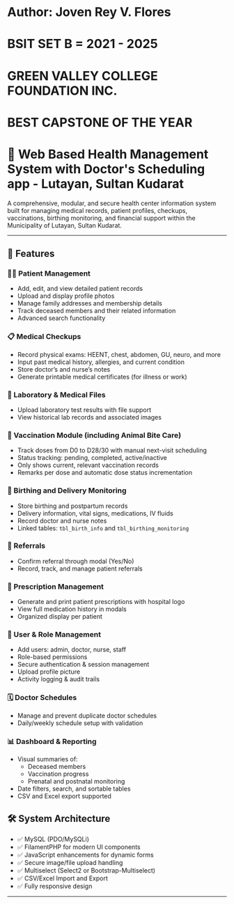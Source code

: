 # Author: Joven Rey V. Flores
# BSIT SET B = 2021 - 2025
# GREEN VALLEY COLLEGE FOUNDATION INC.
# BEST CAPSTONE OF THE YEAR

# 🏥 Web Based Health Management System with Doctor's Scheduling app - Lutayan, Sultan Kudarat

A comprehensive, modular, and secure health center information system built for managing medical records, patient profiles, checkups, vaccinations, birthing monitoring, and financial support within the Municipality of Lutayan, Sultan Kudarat.

---

## 🚀 Features

### 🧑‍⚕️ Patient Management
- Add, edit, and view detailed patient records
- Upload and display profile photos
- Manage family addresses and membership details
- Track deceased members and their related information
- Advanced search functionality

### 📋 Medical Checkups
- Record physical exams: HEENT, chest, abdomen, GU, neuro, and more
- Input past medical history, allergies, and current condition
- Store doctor’s and nurse’s notes
- Generate printable medical certificates (for illness or work)

### 🧪 Laboratory & Medical Files
- Upload laboratory test results with file support
- View historical lab records and associated images

### 💉 Vaccination Module (including Animal Bite Care)
- Track doses from D0 to D28/30 with manual next-visit scheduling
- Status tracking: pending, completed, active/inactive
- Only shows current, relevant vaccination records
- Remarks per dose and automatic dose status incrementation

### 🤰 Birthing and Delivery Monitoring
- Store birthing and postpartum records
- Delivery information, vital signs, medications, IV fluids
- Record doctor and nurse notes
- Linked tables: `tbl_birth_info` and `tbl_birthing_monitoring`

### 📝 Referrals
- Confirm referral through modal (Yes/No)
- Record, track, and manage patient referrals

### 💊 Prescription Management
- Generate and print patient prescriptions with hospital logo
- View full medication history in modals
- Organized display per patient

### 👥 User & Role Management
- Add users: admin, doctor, nurse, staff
- Role-based permissions
- Secure authentication & session management
- Upload profile picture
- Activity logging & audit trails

### 🗓️ Doctor Schedules
- Manage and prevent duplicate doctor schedules
- Daily/weekly schedule setup with validation

### 📊 Dashboard & Reporting
- Visual summaries of:
  - Deceased members
  - Vaccination progress
  - Prenatal and postnatal monitoring
- Date filters, search, and sortable tables
- CSV and Excel export supported



## 🛠️ System Architecture

- ✅ MySQL (PDO/MySQLi)
- ✅ FilamentPHP for modern UI components
- ✅ JavaScript enhancements for dynamic forms
- ✅ Secure image/file upload handling
- ✅ Multiselect (Select2 or Bootstrap-Multiselect)
- ✅ CSV/Excel Import and Export
- ✅ Fully responsive design

---





